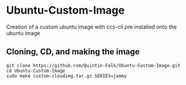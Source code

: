 # Ubuntu-Custom-Image
Creation of a custom ubuntu image with ccs-cli pre installed onto the ubuntu image

<h2>Cloning, CD, and making the image</h2>

    git clone https://github.com/Quintin-Falk/Ubuntu-Custom-Image.git
    cd Ubuntu-Custom-Image
    sudo make custom-cloudimg.tar.gz SERIES=jammy

